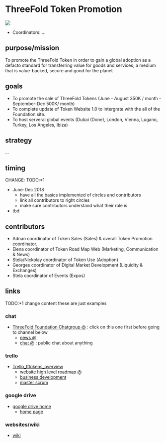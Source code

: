 # ThreeFold Token Promotion

![](https://images.unsplash.com/photo-1505649118510-a5d934d3af17?ixlib=rb-0.3.5&s=3e49b355077bf4d3727db8e954e9c812&auto=format&fit=crop&w=1100&q=80)

- Coordinators: ...

## purpose/mission

To promote the ThreeFold Token in order to gain a global adoption as a defacto standard for transferring value for goods and services; a medium that is value-backed, secure and good for the planet

## goals

- To promote the sale of ThreeFold Tokens (June - August 350K / month - September-Dec 500K/ month)
- To complete update of Token Website 1.0 to intergrate with the all of the Foundation site.
- To host serveral global events (Dubai (Done), London, Vienna, Lugano, Turkey, Los Angeles, Ibiza)

## strategy

...

## timing

CHANGE: TODO:*1 
- June-Dec 2018
   - have all the basics implemented of circles and contributors
   - link all contributors to right circles
   - make sure contributors understand what their role is
 - tbd


## contributors

- Adnan coordinator of Token Sales (Sales) & overall Token Promotion coordinator. 
- Elena coordinator of Token Road Map Web (Marketing, Communication & News)
- Stela/Nickolay coordinator of Token Use (Adoption)
- Georges coordinator of Digital Market Development (Liquidity & Exchanges)
- Stela coordinator of Events (Expos)


## links

TODO:*1  change content these are just examples

### chat

- [ThreeFold Foundation Chatgroup @](https://chat.grid.tf/signup_user_complete/?id=wpz16r964bdnuqxc5p7kn5upmo) : click on this one first before going to channel below
   - [news @](https://chat.grid.tf/threefold/channels/town-square)
   - [chat @](https://chat.grid.tf/threefold/channels/chat) : public chat about anything
   
### trello

- [Trello_tftokens_overview](https://trello.com/threefoldtoken)
    - [website high level roadmap @](https://trello.com/b/6EvzB47K/tftokenroadmapweb)
    - [business development](https://trello.com/b/PQXC3FHZ/tftokenfunnelsales)
    - [master scrum](https://trello.com/b/IqHW5DeD/tftokenstoriespromotion)

### google drive

- [google drive home](https://drive.google.com/drive/u/1/folders/1Enej6SCg4fo7f65EVYT4LT_-Cmga-Who)
    - [home page](https://docs.google.com/document/d/1SpZmeAgzeNxDPJTLnShd-NkkOREuJf0ItRHJCuDxE7Q/edit)

### websites/wiki

- [wiki](https://threefoldfoundation.github.io/info_tokens/#/)
